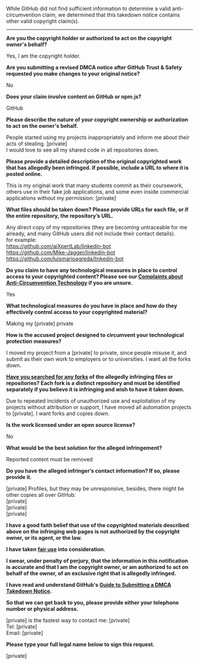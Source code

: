 While GitHub did not find sufficient information to determine a valid anti-circumvention claim, we determined that this takedown notice contains other valid copyright claim(s).

---

**Are you the copyright holder or authorized to act on the copyright owner's behalf?**

Yes, I am the copyright holder.

**Are you submitting a revised DMCA notice after GitHub Trust & Safety requested you make changes to your original notice?**

No

**Does your claim involve content on GitHub or npm.js?**

GitHub

**Please describe the nature of your copyright ownership or authorization to act on the owner's behalf.**

People started using my projects inappropriately and inform me about their acts of stealing. [private]  
I would love to see all my shared code in all repositories down.

**Please provide a detailed description of the original copyrighted work that has allegedly been infringed. If possible, include a URL to where it is posted online.**

This is my original work that many students commit as their coursework, others use in their fake job applications, and some even inside commercial applications without my permission: [private]

**What files should be taken down? Please provide URLs for each file, or if the entire repository, the repository’s URL.**

Any direct copy of my repositories (they are becoming untraceable for me already, and many GitHub users did not include their contact details).  
for example:  
https://github.com/aiXpertLab/linkedin-bot  
https://github.com/Mike-Jagger/linkedin-bot  
https://github.com/luismarioagreda/linkedin-bot  

**Do you claim to have any technological measures in place to control access to your copyrighted content? Please see our <a href="https://docs.github.com/articles/guide-to-submitting-a-dmca-takedown-notice#complaints-about-anti-circumvention-technology">Complaints about Anti-Circumvention Technology</a> if you are unsure.**

Yes

**What technological measures do you have in place and how do they effectively control access to your copyrighted material?**

Making my [private] private

**How is the accused project designed to circumvent your technological protection measures?**

I moved my project from a [private] to private, since people misuse it, and submit as their own work to employers or to universities. I want all the forks down.

**<a href="https://docs.github.com/articles/dmca-takedown-policy#b-what-about-forks-or-whats-a-fork">Have you searched for any forks</a> of the allegedly infringing files or repositories? Each fork is a distinct repository and must be identified separately if you believe it is infringing and wish to have it taken down.**

Due to repeated incidents of unauthorized use and exploitation of my projects without attribution or support, I have moved all automation projects to [private]. I want forks and copies down.

**Is the work licensed under an open source license?**

No

**What would be the best solution for the alleged infringement?**

Reported content must be removed

**Do you have the alleged infringer’s contact information? If so, please provide it.**

[private] Profiles, but they may be unresponsive, besides, there might be other copies all over GitHub:  
[private]  
[private]  
[private]  

**I have a good faith belief that use of the copyrighted materials described above on the infringing web pages is not authorized by the copyright owner, or its agent, or the law.**

**I have taken <a href="https://www.lumendatabase.org/topics/22">fair use</a> into consideration.**

**I swear, under penalty of perjury, that the information in this notification is accurate and that I am the copyright owner, or am authorized to act on behalf of the owner, of an exclusive right that is allegedly infringed.**

**I have read and understand GitHub's <a href="https://docs.github.com/articles/guide-to-submitting-a-dmca-takedown-notice/">Guide to Submitting a DMCA Takedown Notice</a>.**

**So that we can get back to you, please provide either your telephone number or physical address.**

[private] is the fastest way to contact me: [private]  
Tel: [private]  
Email: [private]  

**Please type your full legal name below to sign this request.**

[private]  
